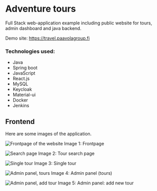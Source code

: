 # Adventure tours
Full Stack web-application example including public website for tours, admin dashboard and java backend.

Demo site: https://travel.paavolagroup.fi

### Technologies used:
- Java
- Spring boot
- JavaScript
- React.js
- MySQL
- Keycloak
- Material-ui
- Docker
- Jenkins

## Frontend
Here are some images of the application. 

![Frontpage of the website](https://i.imgur.com/Tj8eFNb.jpg)
Image 1: Frontpage

![Search page](https://i.imgur.com/zKchZly.jpg)
Image 2: Tour search page

![Single tour](https://i.imgur.com/bF3JXzW.jpg)
Image 3: Single tour

![Admin panel, tours](https://i.imgur.com/2FpfHtF.jpg)
Image 4: Admin panel (tours)

![Admin panel, add tour](https://i.imgur.com/URdLH5K.jpg)
Image 5: Admin panel: add new tour


